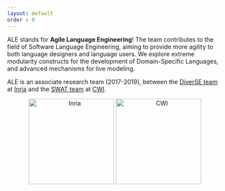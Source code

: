 ```yaml
---
layout: default
order : 0
---
```


ALE stands for **Agile Language Engineering**! 
The team contributes to the field of Software Language Engineering, aiming to provide more agility to both language designers and language users.
We explore extreme modularity constructs for the development of Domain-Specific Languages, 
and advanced mechanisms for live modeling.

ALE is an associate research team (2017-2019), between the [DiverSE team](#) at [Inria](#) and the [SWAT team](#) at [CWI](#).

<center>
<img src="{{ site.url }}/img/inria.png" alt="Inria" style="width: 200px;"/>
<img src="{{ site.url }}/img/cwi.png" alt="CWI" style="width: 200px;"/>
</center>